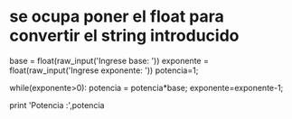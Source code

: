 # se ocupa poner el float para convertir el string introducido
base = float(raw_input('Ingrese base:  '))
exponente = float(raw_input('Ingrese exponente:  '))
potencia=1;

while(exponente>0): 
         potencia = potencia*base;
         exponente=exponente-1;


print 'Potencia :',potencia
